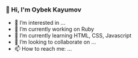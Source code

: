 ### 👋 Hi, I'm Oybek Kayumov 

<!--
**OybekKayumov/OybekKayumov** is a ✨ _special_ ✨ repository because its `README.md` (this file) appears on your GitHub profile.

Here are some ideas to get you started:
- 😄 Pronouns: ...
- ⚡ Fun fact: ...
- 🤔 I’m looking for help with ...
- 💬 Ask me about ...
-->
- 👀 I’m interested in ...
- 🔭 I’m currently working on Ruby
- 🌱 I’m currently learning HTML, CSS, Javascript
- 👯 I’m looking to collaborate on ...
- 📫 How to reach me: ...



